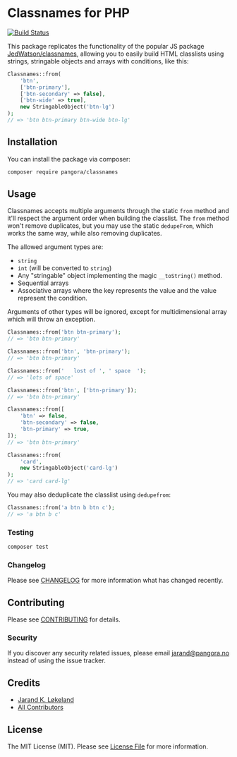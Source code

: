 # Classnames for PHP

[![Build Status](https://img.shields.io/github/workflow/status/spatie/enum/run-tests?label=tests&style=flat-square)](https://github.com/spatie/enum/actions?query=workflow%3Arun-tests)

This package replicates the functionality of the popular JS package [JedWatson/classnames](https://github.com/JedWatson/classnames), allowing you to easily build HTML classlists using strings, stringable objects and arrays with conditions, like this:

```php
Classnames::from(
    'btn',
    ['btn-primary'],
    ['btn-secondary' => false],
    ['btn-wide' => true],
    new StringableObject('btn-lg')
);
// => 'btn btn-primary btn-wide btn-lg'
```

## Installation

You can install the package via composer:

```bash
composer require pangora/classnames
```

## Usage

Classnames accepts multiple arguments through the static `from` method and it'll respect the argument order when building the classlist. The `from` method won't remove duplicates, but you may use the static `dedupeFrom`, which works the same way, while also removing duplicates.

The allowed argument types are:

-   `string`
-   `int` (will be converted to `string`)
-   Any "stringable" object implementing the magic `__toString()` method.
-   Sequential arrays
-   Associative arrays where the key represents the value and the value represent the condition.

Arguments of other types will be ignored, except for multidimensional array which will throw an exception.

```php
Classnames::from('btn btn-primary');
// => 'btn btn-primary'

Classnames::from('btn', 'btn-primary');
// => 'btn btn-primary'

Classnames::from('   lost of ', ' space  ');
// => 'lots of space'

Classnames::from('btn', ['btn-primary']);
// => 'btn btn-primary'

Classnames::from([
    'btn' => false,
    'btn-secondary' => false,
    'btn-primary' => true,
]);
// => 'btn btn-primary'

Classnames::from(
    'card',
    new StringableObject('card-lg')
);
// => 'card card-lg'
```

You may also deduplicate the classlist using `dedupefrom`:

```php
Classnames::from('a btn b btn c');
// => 'a btn b c'
```

### Testing

```bash
composer test
```

### Changelog

Please see [CHANGELOG](CHANGELOG.md) for more information what has changed recently.

## Contributing

Please see [CONTRIBUTING](CONTRIBUTING.md) for details.

### Security

If you discover any security related issues, please email jarand@pangora.no instead of using the issue tracker.

## Credits

-   [Jarand K. Løkeland](https://github.com/pangora)
-   [All Contributors](../../contributors)

## License

The MIT License (MIT). Please see [License File](LICENSE.md) for more information.
